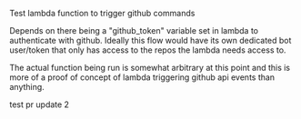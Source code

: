 Test lambda function to trigger github commands

Depends on there being a "github_token" variable set in lambda to authenticate with github. Ideally this flow would have its own dedicated bot user/token that only has access to the repos the lambda needs access to.

The actual function being run is somewhat arbitrary at this point and this is more of a proof of concept of lambda triggering github api events than anything.

test pr update 2
